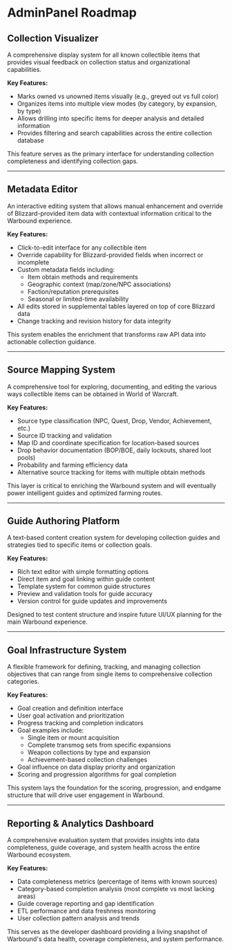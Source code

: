 # AdminPanel Roadmap

## Collection Visualizer

A comprehensive display system for all known collectible items that provides visual feedback on collection status and organizational capabilities.

**Key Features:**
- Marks owned vs unowned items visually (e.g., greyed out vs full color)
- Organizes items into multiple view modes (by category, by expansion, by type)
- Allows drilling into specific items for deeper analysis and detailed information
- Provides filtering and search capabilities across the entire collection database

This feature serves as the primary interface for understanding collection completeness and identifying collection gaps.

---

## Metadata Editor

An interactive editing system that allows manual enhancement and override of Blizzard-provided item data with contextual information critical to the Warbound experience.

**Key Features:**
- Click-to-edit interface for any collectible item
- Override capability for Blizzard-provided fields when incorrect or incomplete
- Custom metadata fields including:
  - Item obtain methods and requirements
  - Geographic context (map/zone/NPC associations)
  - Faction/reputation prerequisites
  - Seasonal or limited-time availability
- All edits stored in supplemental tables layered on top of core Blizzard data
- Change tracking and revision history for data integrity

This system enables the enrichment that transforms raw API data into actionable collection guidance.

---

## Source Mapping System

A comprehensive tool for exploring, documenting, and editing the various ways collectible items can be obtained in World of Warcraft.

**Key Features:**
- Source type classification (NPC, Quest, Drop, Vendor, Achievement, etc.)
- Source ID tracking and validation
- Map ID and coordinate specification for location-based sources
- Drop behavior documentation (BOP/BOE, daily lockouts, shared loot pools)
- Probability and farming efficiency data
- Alternative source tracking for items with multiple obtain methods

This layer is critical to enriching the Warbound system and will eventually power intelligent guides and optimized farming routes.

---

## Guide Authoring Platform

A text-based content creation system for developing collection guides and strategies tied to specific items or collection goals.

**Key Features:**
- Rich text editor with simple formatting options
- Direct item and goal linking within guide content
- Template system for common guide structures
- Preview and validation tools for guide accuracy
- Version control for guide updates and improvements

Designed to test content structure and inspire future UI/UX planning for the main Warbound experience.

---

## Goal Infrastructure System

A flexible framework for defining, tracking, and managing collection objectives that can range from single items to comprehensive collection categories.

**Key Features:**
- Goal creation and definition interface
- User goal activation and prioritization
- Progress tracking and completion indicators
- Goal examples include:
  - Single item or mount acquisition
  - Complete transmog sets from specific expansions
  - Weapon collections by type and expansion
  - Achievement-based collection challenges
- Goal influence on data display priority and organization
- Scoring and progression algorithms for goal completion

This system lays the foundation for the scoring, progression, and endgame structure that will drive user engagement in Warbound.

---

## Reporting & Analytics Dashboard

A comprehensive evaluation system that provides insights into data completeness, guide coverage, and system health across the entire Warbound ecosystem.

**Key Features:**
- Data completeness metrics (percentage of items with known sources)
- Category-based completion analysis (most complete vs most lacking areas)
- Guide coverage reporting and gap identification
- ETL performance and data freshness monitoring
- User collection pattern analysis and trends

This serves as the developer dashboard providing a living snapshot of Warbound's data health, coverage completeness, and system performance.
